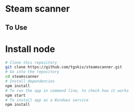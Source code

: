 # Steam scanner



## To Use

# Install node

```bash
# Clone this repository
git clone https://github.com/tgskiv/steamscanner.git
# Go into the repository
cd steamscanner
# Install dependencies
npm install
# To run the app in command line, to check how it works
npm start
# To install app as a Windows service
npm install
```
